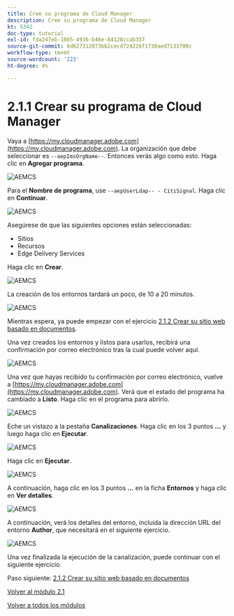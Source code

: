 ```yaml
---
title: Cree su programa de Cloud Manager
description: Cree su programa de Cloud Manager
kt: 5342
doc-type: tutorial
exl-id: fda247eb-1865-4936-b46e-84128ccab357
source-git-commit: 6d627312073bb2cecd724226f1730aed7133700c
workflow-type: tm+mt
source-wordcount: '223'
ht-degree: 4%

---
```


# 2.1.1 Crear su programa de Cloud Manager

Vaya a [https://my.cloudmanager.adobe.com](https://my.cloudmanager.adobe.com). La organización que debe seleccionar es `--aepImsOrgName--`. Entonces verás algo como esto. Haga clic en **Agregar programa**.

![AEMCS](./images/aemcs1.png)

Para el **Nombre de programa**, use `--aepUserLdap-- - CitiSignal`. Haga clic en **Continuar**.

![AEMCS](./images/aemcs2.png)

Asegúrese de que las siguientes opciones están seleccionadas:

- Sitios
- Recursos
- Edge Delivery Services

Haga clic en **Crear**.

![AEMCS](./images/aemcs3.png)

La creación de los entornos tardará un poco, de 10 a 20 minutos.

![AEMCS](./images/aemcs4.png)

Mientras espera, ya puede empezar con el ejercicio [2.1.2 Crear su sitio web basado en documentos](./ex2.md).

Una vez creados los entornos y listos para usarlos, recibirá una confirmación por correo electrónico tras la cual puede volver aquí.

![AEMCS](./images/aemcs5.png)

Una vez que hayas recibido tu confirmación por correo electrónico, vuelve a [https://my.cloudmanager.adobe.com](https://my.cloudmanager.adobe.com). Verá que el estado del programa ha cambiado a **Listo**. Haga clic en el programa para abrirlo.

![AEMCS](./images/aemcs6.png)

Eche un vistazo a la pestaña **Canalizaciones**. Haga clic en los 3 puntos **...** y luego haga clic en **Ejecutar**.

![AEMCS](./images/aemcs7.png)

Haga clic en **Ejecutar**.

![AEMCS](./images/aemcs8.png)

A continuación, haga clic en los 3 puntos **...** en la ficha **Entornos** y haga clic en **Ver detalles**.

![AEMCS](./images/aemcs9.png)

A continuación, verá los detalles del entorno, incluida la dirección URL del entorno **Author**, que necesitará en el siguiente ejercicio.

![AEMCS](./images/aemcs10.png)

Una vez finalizada la ejecución de la canalización, puede continuar con el siguiente ejercicio.

Paso siguiente: [2.1.2 Crear su sitio web basado en documentos](./ex2.md)

[Volver al módulo 2.1](./aemcs.md)

[Volver a todos los módulos](./../../../overview.md)
